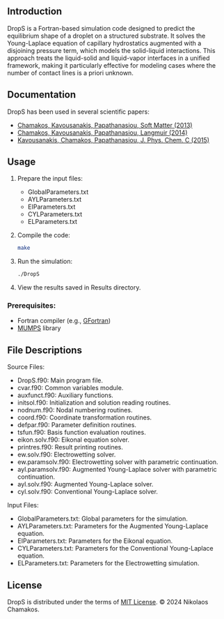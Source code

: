 ## Introduction

DropS is a Fortran-based simulation code designed to predict the equilibrium shape of a droplet on a structured substrate. It solves the Young-Laplace equation of capillary hydrostatics augmented with a disjoining pressure term, which models the solid-liquid interactions. This approach treats the liquid-solid and liquid-vapor interfaces in a unified framework, making it particularly effective for modeling cases where the number of contact lines is a priori unknown.

## Documentation

DropS has been used in several scientific papers:
  - <a href="https://pubs.rsc.org/en/content/articlelanding/2013/sm/c3sm51377g" target="_blank">Chamakos, Kavousanakis, Papathanasiou, Soft Matter (2013)</a>
  - <a href="https://pubs.acs.org/doi/full/10.1021/la500408j" target="_blank">Chamakos, Kavousanakis, Papathanasiou, Langmuir (2014)</a>
  - <a href="https://pubs.acs.org/doi/abs/10.1021/acs.jpcc.5b00718" target="_blank">Kavousanakis, Chamakos, Papathanasiou, J. Phys. Chem. C (2015)</a>

## Usage

1. Prepare the input files:

   - GlobalParameters.txt
   - AYLParameters.txt
   - EIParameters.txt
   - CYLParameters.txt
   - ELParameters.txt

2. Compile the code:
   ```sh
   make
   ```

3. Run the simulation:
   ```sh
   ./DropS
   ```

4. View the results saved in Results directory.

### Prerequisites:

   - Fortran compiler (e.g., <a href="https://gcc.gnu.org/fortran/" target="_blank">GFortran</a>)
   - <a href="https://mumps-solver.org/index.php" target="_blank">MUMPS</a> library

## File Descriptions

Source Files:

- DropS.f90: Main program file.
- cvar.f90: Common variables module.
- auxfunct.f90: Auxiliary functions.
- initsol.f90: Initialization and solution reading routines.
- nodnum.f90: Nodal numbering routines.
- coord.f90: Coordinate transformation routines.
- defpar.f90: Parameter definition routines.
- tsfun.f90: Basis function evaluation routines.
- eikon.solv.f90: Eikonal equation solver.
- printres.f90: Result printing routines.
- ew.solv.f90: Electrowetting solver.
- ew.paramsolv.f90: Electrowetting solver with parametric continuation.
- ayl.paramsolv.f90: Augmented Young-Laplace solver with parametric continuation.
- ayl.solv.f90: Augmented Young-Laplace solver.
- cyl.solv.f90: Conventional Young-Laplace solver.

Input Files:

- GlobalParameters.txt: Global parameters for the simulation.
- AYLParameters.txt: Parameters for the Augmented Young-Laplace equation.
- EIParameters.txt: Parameters for the Eikonal equation.
- CYLParameters.txt: Parameters for the Conventional Young-Laplace equation.
- ELParameters.txt: Parameters for the Electrowetting simulation.

## License

DropS is distributed under the terms of <a href="./LICENSE" target="_blank">MIT License</a>. &#169; 2024 Nikolaos Chamakos.
